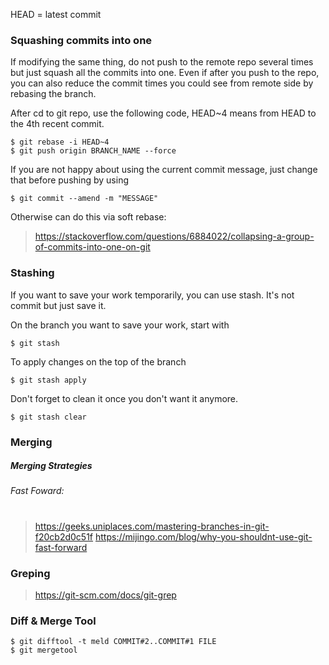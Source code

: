HEAD = latest commit

### Squashing commits into one

If modifying the same thing, do not push to the remote repo several times but just squash all the commits into one. Even if after you push to the repo, you can also reduce the commit times you could see from remote side by rebasing the branch.

After cd to git repo, use the following code, HEAD~4 means from HEAD to the 4th recent commit.
```
$ git rebase -i HEAD~4
$ git push origin BRANCH_NAME --force
```
If you are not happy about using the current commit message, just change that before pushing by using 
```
$ git commit --amend -m "MESSAGE"
```

Otherwise can do this via soft rebase:
>https://stackoverflow.com/questions/6884022/collapsing-a-group-of-commits-into-one-on-git

### Stashing
If you want to save your work temporarily, you can use stash. It's not commit but just save it.

On the branch you want to save your work, start with
```
$ git stash
```
To apply changes on the top of the branch
```
$ git stash apply
```

Don't forget to clean it once you don't want it anymore.
```
$ git stash clear
```

### Merging
##### Merging Strategies
###### Fast Foward:
# 
>https://geeks.uniplaces.com/mastering-branches-in-git-f20cb2d0c51f
https://mijingo.com/blog/why-you-shouldnt-use-git-fast-forward

### Greping
>https://git-scm.com/docs/git-grep

### Diff & Merge Tool
```
$ git difftool -t meld COMMIT#2..COMMIT#1 FILE
$ git mergetool
```
